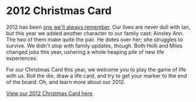 2012 Christmas Card
===================

2012 has been [one we'll always remember](http://www.milesrauschfamily.com/2012/). Our lives are never dull with Ian, but this year we added another character to our family cast: Ainsley Ann. The two of them make quite the pair. He dotes over her; she struggles to survive. We didn't stop with family updates, though. Both Holli and Miles changed jobs this year, ushering a whole heaping pile of new life experiences.

For our Christmas Card this year, we welcome you to play the game of life with us. Roll the die, draw a life card, and try to get your marker to the end of the board. Oh, and learn more about our 2012.

[View our 2012 Christmas Card here](http://www.milesrauschfamily.com/ccard/2012/index.html).
